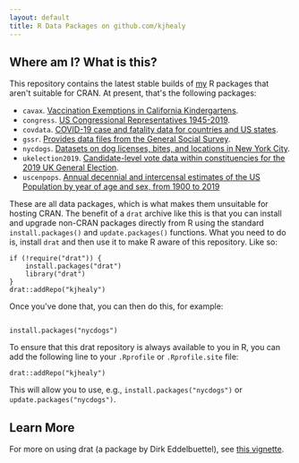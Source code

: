 ```yaml
---
layout: default
title: R Data Packages on github.com/kjhealy
---
```



## Where am I? What is this?

This repository contains the latest stable builds of [my](https://kieranhealy.org) R packages that aren't suitable for CRAN. At present, that's the following packages: 

- `cavax`. [Vaccination Exemptions in California Kindergartens](https://kjhealy.github.io/cavax/).
- `congress`. [US Congressional Representatives 1945-2019](https://kjhealy.github.io/congress/).
- `covdata`. [COVID-19 case and fatality data for countries and US states](https://kjhealy.github.io/covdata/).
- `gssr`. [Provides data files from the General Social Survey](https://kjhealy.github.io/gssr/).
- `nycdogs`. [Datasets on dog licenses, bites, and locations in New York City](https://kjhealy.github.io/nycdogs/). 
- `ukelection2019`. [Candidate-level vote data within constituencies for the 2019 UK General Election](https://kjhealy.github.io/ukelection2019/). 
- `uscenpops`. [Annual decennial and intercensal estimates of the US Population by year of age and sex, from 1900 to 2019](https://kjhealy.github.io/uscenpops/)

These are all data packages, which is what makes them unsuitable for hosting CRAN. The benefit of a `drat` archive like this is that you can install and upgrade non-CRAN packages directly from R using the standard `install.packages()` and `update.packages()` functions. What you need to do is, install `drat` and then use it to make R aware of this repository. Like so:

```{r}
if (!require("drat")) {
    install.packages("drat")
    library("drat")
}
drat::addRepo("kjhealy")

```

Once you've done that, you can then do this, for example:

```{r}

install.packages("nycdogs")
```

To ensure that this drat repository is always available to you in R, you can add the following line to your `.Rprofile` or `.Rprofile.site` file:

```{r}
drat::addRepo("kjhealy")
```

This will allow you to use, e.g., `install.packages("nycdogs")` or `update.packages("nycdogs")`.

## Learn More

For more on using drat (a package by Dirk Eddelbuettel), see [this vignette](http://eddelbuettel.github.io/drat/DratForPackageUsers.html). 
